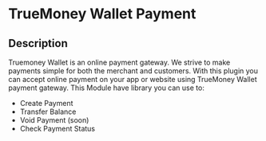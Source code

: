 # TrueMoney Wallet Payment #

## Description ##

Truemoney Wallet is an online payment gateway. We strive to make payments simple for both the merchant and customers. 
With this plugin you can accept online payment on your app or website using TrueMoney Wallet payment gateway.
This Module have library you can use to:
- Create Payment
- Transfer Balance
- Void Payment (soon)
- Check Payment Status

